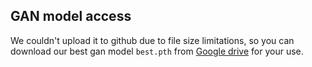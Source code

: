 ## GAN model access
We couldn't upload it to github due to file size limitations, 
so you can download our best gan model `best.pth` from [Google drive](https://drive.google.com/file/d/19awWsef7oDQxMFGN7_qN2Cd0pQE1E6Jl/view?usp=drive_link) for your use.
